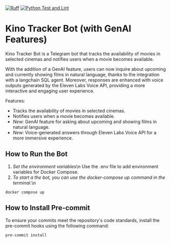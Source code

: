 [![Ruff](https://img.shields.io/endpoint?url=https://raw.githubusercontent.com/astral-sh/ruff/main/assets/badge/v2.json)](https://github.com/astral-sh/ruff)
[![Python Test and Lint](https://github.com/dsaad68/kino-checker/actions/workflows/main.yml/badge.svg)](https://github.com/dsaad68/kino-checker/actions/workflows/main.yml)
# Kino Tracker Bot (with GenAI Features)

Kino Tracker Bot is a Telegram bot that tracks the availability of movies in selected cinemas and notifies users when a movie becomes available.

With the addition of a GenAI feature, users can now inquire about upcoming and currently showing films in natural language, thanks to the integration with a langchain SQL agent.
Moreover, responses are enhanced with voice outputs generated by the Eleven Labs Voice API, providing a more interactive and engaging user experience.

Features:
- Tracks the availability of movies in selected cinemas.
- Notifies users when a movie becomes available.
- *New*: GenAI feature for asking about upcoming and showing films in natural language.
- *New*: Voice-generated answers through Eleven Labs Voice API for a more immersive experience.

## How to Run the Bot

1. *Set the environment variables*\n
Use the .env file to add environment variables for Docker Compose.
2. *To start a the bot, you can use the docker-compose up command in the terminal.*\n
```shell
docker compose up
```

## How to Install Pre-commit

To ensure your commits meet the repository's code standards, install the pre-commit hooks using the following command:

```sh
pre-commit install
```
